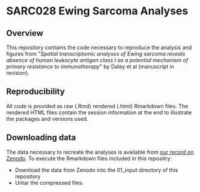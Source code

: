 # SARC028 Ewing Sarcoma Analyses
## Overview
This repository contains the code necessary to reproduce the analysis and figures from "*Spatial transcriptomic analyses of Ewing sarcoma reveals absence of human leukocyte antigen class I as a potential mechanism of primary resistance to immunotherapy*" by Daley et al (manuscript in revision).
## Reproducibility
All code is provided as raw (.Rmd) rendered (.html) Rmarkdown files. The rendered HTML files contain the session information at the end to illustrate the packages and versions used. 
## Downloading data
The data necessary to recreate the analyses is available from [our record on Zenodo](https://zenodo.org/records/14982967). To execute the Rmarkdown files included in this repositry:
- Download the data from Zenodo into the 01_input directory of this repository
- Untar the compressed files 